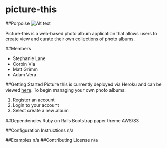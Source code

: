 # picture-this

##Porpoise
![Alt text](http://www.rekindlingthewaters.com/wp-content/uploads/2012/06/porpoise.jpg)

Picture-this is a web-based photo album application that allows users to create view and curate their own collections of photo albums.

##Members
* Stephanie Lane
* Corbin Via
* Matt Grimm
* Adam Vera

##Getting Started
Picture this is currently deployed via Heroku and can be viewed [here](https://picturethis123.herokuapp.com/). To begin managing your own photo albums:
1. Register an account
2. Login to your account
3. Select create a new album

##Dependencies
Ruby on Rails
Bootstrap paper theme
AWS/S3

##Configuration Instructions
n/a

##Examples
n/a
##Contributing License
n/a
